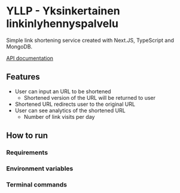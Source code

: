 # YLLP - Yksinkertainen linkinlyhennyspalvelu 
Simple link shortening service created with Next.JS, TypeScript and MongoDB.

[API documentation](apiDocumentation.md)

## Features
- User can input an URL to be shortened
  - Shortened version of the URL will be returned to user
- Shortened URL redirects user to the original URL
- User can see analytics of the shortened URL
  - Number of link visits per day

## How to run

### Requirements

### Environment variables

### Terminal commands
